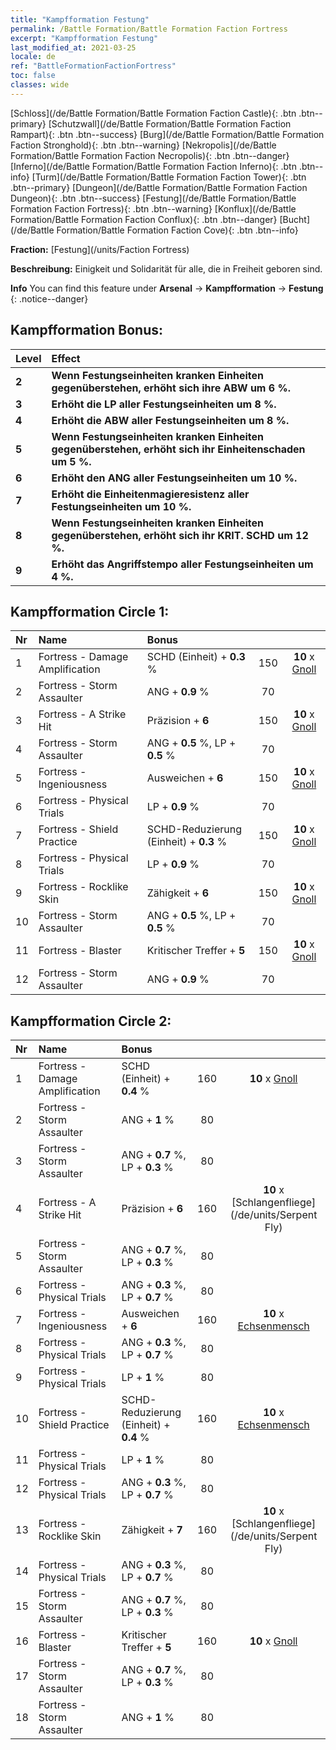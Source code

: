 ```yaml
---
title: "Kampfformation Festung"
permalink: /Battle Formation/Battle Formation Faction Fortress
excerpt: "Kampfformation Festung"
last_modified_at: 2021-03-25
locale: de
ref: "BattleFormationFactionFortress"
toc: false
classes: wide
---
```

 [Schloss](/de/Battle Formation/Battle Formation Faction Castle){: .btn .btn--primary} [Schutzwall](/de/Battle Formation/Battle Formation Faction Rampart){: .btn .btn--success} [Burg](/de/Battle Formation/Battle Formation Faction Stronghold){: .btn .btn--warning} [Nekropolis](/de/Battle Formation/Battle Formation Faction Necropolis){: .btn .btn--danger} [Inferno](/de/Battle Formation/Battle Formation Faction Inferno){: .btn .btn--info} [Turm](/de/Battle Formation/Battle Formation Faction Tower){: .btn .btn--primary} [Dungeon](/de/Battle Formation/Battle Formation Faction Dungeon){: .btn .btn--success} [Festung](/de/Battle Formation/Battle Formation Faction Fortress){: .btn .btn--warning} [Konflux](/de/Battle Formation/Battle Formation Faction Conflux){: .btn .btn--danger} [Bucht](/de/Battle Formation/Battle Formation Faction Cove){: .btn .btn--info} 

  **Fraction:** [Festung](/units/Faction Fortress)

  **Beschreibung:** Einigkeit und Solidarität für alle, die in Freiheit geboren sind.

**Info** You can find this feature under **Arsenal** -> **Kampfformation** -> **Festung** 
{: .notice--danger}

## Kampfformation Bonus:

  | Level |         Effect        |
  |:------|:---------------------|
  | **2** | **Wenn Festungseinheiten kranken Einheiten gegenüberstehen, erhöht sich ihre ABW um 6 %.** |
  | **3** | **Erhöht die LP aller Festungseinheiten um 8 %.** |
  | **4** | **Erhöht die ABW aller Festungseinheiten um 8 %.** |
  | **5** | **Wenn Festungseinheiten kranken Einheiten gegenüberstehen, erhöht sich ihr Einheitenschaden um 5 %.** |
  | **6** | **Erhöht den ANG aller Festungseinheiten um 10 %.** |
  | **7** | **Erhöht die Einheitenmagieresistenz aller Festungseinheiten um 10 %.** |
  | **8** | **Wenn Festungseinheiten kranken Einheiten gegenüberstehen, erhöht sich ihr KRIT. SCHD um 12 %.** |
  | **9** | **Erhöht das Angriffstempo aller Festungseinheiten um 4 %.** |

## Kampfformation Circle 1:

  |  Nr  |  Name   |  Bonus  | <i class="fas fa-flask"/>  |  <i class="fab fa-optin-monster"/> |
  |:-----|:--------------------|:---------|:-----------------:|:----------------:|
  | 1 | Fortress - Damage Amplification | SCHD (Einheit) + **0.3** % | 150 |  **10** x [Gnoll](/de/units/Gnoll) |
  | 2 | Fortress - Storm Assaulter | ANG + **0.9** % | 70 |   |
  | 3 | Fortress - A Strike Hit | Präzision + **6**  | 150 |  **10** x [Gnoll](/de/units/Gnoll) |
  | 4 | Fortress - Storm Assaulter | ANG + **0.5** %, LP + **0.5** % | 70 |   |
  | 5 | Fortress - Ingeniousness | Ausweichen + **6**  | 150 |  **10** x [Gnoll](/de/units/Gnoll) |
  | 6 | Fortress - Physical Trials | LP + **0.9** % | 70 |   |
  | 7 | Fortress - Shield Practice | SCHD-Reduzierung (Einheit) + **0.3** % | 150 |  **10** x [Gnoll](/de/units/Gnoll) |
  | 8 | Fortress - Physical Trials | LP + **0.9** % | 70 |   |
  | 9 | Fortress - Rocklike Skin | Zähigkeit + **6**  | 150 |  **10** x [Gnoll](/de/units/Gnoll) |
  | 10 | Fortress - Storm Assaulter | ANG + **0.5** %, LP + **0.5** % | 70 |   |
  | 11 | Fortress - Blaster | Kritischer Treffer + **5**  | 150 |  **10** x [Gnoll](/de/units/Gnoll) |
  | 12 | Fortress - Storm Assaulter | ANG + **0.9** % | 70 |   |
  


## Kampfformation Circle 2:

  |  Nr  |  Name   |  Bonus  | <i class="fas fa-flask"/>  |  <i class="fab fa-optin-monster"/> |
  |:-----|:--------------------|:---------|:-----------------:|:----------------:|
  | 1 | Fortress - Damage Amplification | SCHD (Einheit) + **0.4** % | 160 |  **10** x [Gnoll](/de/units/Gnoll) |
  | 2 | Fortress - Storm Assaulter | ANG + **1** % | 80 |   |
  | 3 | Fortress - Storm Assaulter | ANG + **0.7** %, LP + **0.3** % | 80 |   |
  | 4 | Fortress - A Strike Hit | Präzision + **6**  | 160 |  **10** x [Schlangenfliege](/de/units/Serpent Fly) |
  | 5 | Fortress - Storm Assaulter | ANG + **0.7** %, LP + **0.3** % | 80 |   |
  | 6 | Fortress - Physical Trials | ANG + **0.3** %, LP + **0.7** % | 80 |   |
  | 7 | Fortress - Ingeniousness | Ausweichen + **6**  | 160 |  **10** x [Echsenmensch](/de/units/Lizardman) |
  | 8 | Fortress - Physical Trials | ANG + **0.3** %, LP + **0.7** % | 80 |   |
  | 9 | Fortress - Physical Trials | LP + **1** % | 80 |   |
  | 10 | Fortress - Shield Practice | SCHD-Reduzierung (Einheit) + **0.4** % | 160 |  **10** x [Echsenmensch](/de/units/Lizardman) |
  | 11 | Fortress - Physical Trials | LP + **1** % | 80 |   |
  | 12 | Fortress - Physical Trials | ANG + **0.3** %, LP + **0.7** % | 80 |   |
  | 13 | Fortress - Rocklike Skin | Zähigkeit + **7**  | 160 |  **10** x [Schlangenfliege](/de/units/Serpent Fly) |
  | 14 | Fortress - Physical Trials | ANG + **0.3** %, LP + **0.7** % | 80 |   |
  | 15 | Fortress - Storm Assaulter | ANG + **0.7** %, LP + **0.3** % | 80 |   |
  | 16 | Fortress - Blaster | Kritischer Treffer + **5**  | 160 |  **10** x [Gnoll](/de/units/Gnoll) |
  | 17 | Fortress - Storm Assaulter | ANG + **0.7** %, LP + **0.3** % | 80 |   |
  | 18 | Fortress - Storm Assaulter | ANG + **1** % | 80 |   |
  

